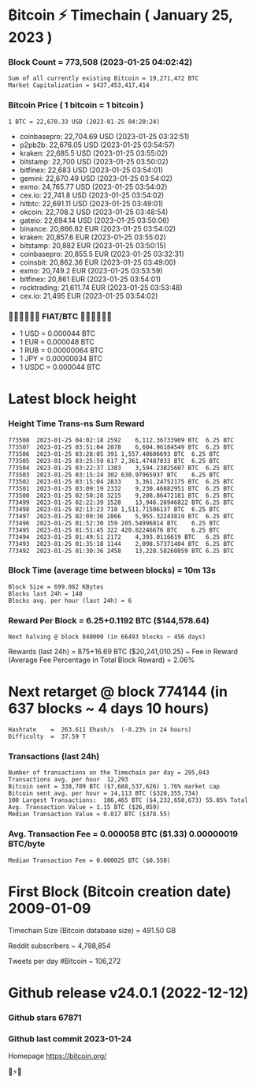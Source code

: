 # ₿itcoin ⚡ Timechain ( January 25, 2023 )
### Block Count = 773,508 (2023-01-25 04:02:42)
    Sum of all currently existing Bitcoin = 19,271,472 BTC
    Market Capitalization = $437,453,417,414
### Bitcoin Price ( 1 bitcoin = 1 bitcoin )
	1 BTC = 22,670.33 USD (2023-01-25 04:20:24)
- coinbasepro: 22,704.69 USD (2023-01-25 03:32:51)
- p2pb2b: 22,676.05 USD (2023-01-25 03:54:57)
- kraken: 22,685.5 USD (2023-01-25 03:55:02)
- bitstamp: 22,700 USD (2023-01-25 03:50:02)
- bitfinex: 22,683 USD (2023-01-25 03:54:01)
- gemini: 22,670.49 USD (2023-01-25 03:54:02)
- exmo: 24,765.77 USD (2023-01-25 03:54:02)
- cex.io: 22,741.8 USD (2023-01-25 03:54:02)
- hitbtc: 22,691.11 USD (2023-01-25 03:49:01)
- okcoin: 22,708.2 USD (2023-01-25 03:48:54)
- gateio: 22,694.14 USD (2023-01-25 03:50:06)
- binance: 20,866.82 EUR (2023-01-25 03:54:02)
- kraken: 20,857.6 EUR (2023-01-25 03:55:02)
- bitstamp: 20,882 EUR (2023-01-25 03:50:15)
- coinbasepro: 20,855.5 EUR (2023-01-25 03:32:31)
- coinsbit: 20,862.36 EUR (2023-01-25 03:49:00)
- exmo: 20,749.2 EUR (2023-01-25 03:53:59)
- bitfinex: 20,861 EUR (2023-01-25 03:54:01)
- rocktrading: 21,611.74 EUR (2023-01-25 03:53:48)
- cex.io: 21,495 EUR (2023-01-25 03:54:02)
### 💱💶💵💷💴💱 FIAT/BTC 💱💴💷💵💶💱
- 1 USD = 0.000044 BTC
- 1 EUR = 0.000048 BTC
- 1 RUB = 0.00000064 BTC
- 1 JPY = 0.00000034 BTC
- 1 USDC = 0.000044 BTC
# Latest block height
### Height	Time	Trans-ns	Sum	Reward
    773508	2023-01-25 04:02:18	2592	6,112.36733909 BTC	6.25 BTC
    773507	2023-01-25 03:51:04	2878	6,604.96184549 BTC	6.25 BTC
    773506	2023-01-25 03:28:05	391	1,557.48606693 BTC	6.25 BTC
    773505	2023-01-25 03:25:59	617	2,361.47487033 BTC	6.25 BTC
    773504	2023-01-25 03:22:37	1303	3,594.23825607 BTC	6.25 BTC
    773503	2023-01-25 03:15:24	302	630.97965937 BTC	6.25 BTC
    773502	2023-01-25 03:15:04	2833	3,361.24752175 BTC	6.25 BTC
    773501	2023-01-25 03:09:19	2332	9,230.46882951 BTC	6.25 BTC
    773500	2023-01-25 02:50:28	3215	9,208.86472181 BTC	6.25 BTC
    773499	2023-01-25 02:22:39	1528	13,946.26946822 BTC	6.25 BTC
    773498	2023-01-25 02:13:23	718	1,511.71586137 BTC	6.25 BTC
    773497	2023-01-25 02:09:36	2866	5,955.32243819 BTC	6.25 BTC
    773496	2023-01-25 01:52:30	159	205.54996814 BTC	6.25 BTC
    773495	2023-01-25 01:51:45	322	420.82246676 BTC	6.25 BTC
    773494	2023-01-25 01:49:51	2172	4,393.0116619 BTC	6.25 BTC
    773493	2023-01-25 01:35:18	1144	2,098.57371404 BTC	6.25 BTC
    773492	2023-01-25 01:30:36	2458	13,228.58260859 BTC	6.25 BTC
### Block Time (average time between blocks) = 10m 13s
    Block Size = 699.082 KBytes
    Blocks last 24h = 140
    Blocks avg. per hour (last 24h) = 6
### Reward Per Block = 6.25+0.1192 BTC ($144,578.64) 
    Next halving @ block 840000 (in 66493 blocks ~ 456 days)
Rewards (last 24h) = 875+16.69 BTC ($20,241,010.25) ~ Fee in Reward (Average Fee Percentage in Total Block Reward) = 2.06%
# Next retarget @ block 774144 (in 637 blocks ~ 4 days 10 hours)
    Hashrate    =  263.611 Ehash/s  (-8.23% in 24 hours)
    Difficulty  =  37.59 T 
### Transactions (last 24h)
    Number of transactions on the Timechain per day = 295,043
    Transactions avg. per hour	12,293
    Bitcoin sent = 338,709 BTC ($7,688,537,626) 1.76% market cap
    Bitcoin sent avg. per hour = 14,113 BTC ($320,355,734)
    100 Largest Transactions:  186,465 BTC ($4,232,658,673) 55.05% Total
    Avg. Transaction Value = 1.15 BTC ($26,059)
    Median Transaction Value = 0.017 BTC ($378.55)
### Avg. Transaction Fee = 0.000058 BTC ($1.33) 0.00000019 BTC/byte
    Median Transaction Fee = 0.000025 BTC ($0.558)
# First Block (Bitcoin creation date)	2009-01-09
Timechain Size (Bitcoin database size) = 491.50 GB

Reddit subscribers	~  4,798,854

Tweets per day #Bitcoin	~  106,272
# Github release	v24.0.1 (2022-12-12)
### Github stars	67871
### Github last commit	2023-01-24

Homepage	https://bitcoin.org/

💙⚡💜

